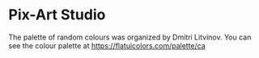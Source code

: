 # Pix-Art Studio
The palette of random colours was organized by Dmitri Litvinov. You can see the colour palette at https://flatuicolors.com/palette/ca